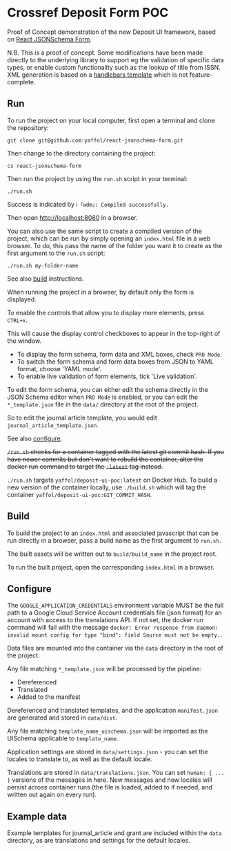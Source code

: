 # Crossref Deposit Form POC
Proof of Concept demonstration of the new Deposit UI framework, based on [React JSONSchema Form](https://github.com/rjsf-team/react-jsonschema-form).

N.B. This is a proof of concept. Some modifications have been made directly to the underlying library to support eg the validation of specific data types, or enable custom functionality such as the lookup of title from ISSN. XML generation is based on a [handlebars template](https://github.com/yaffol/react-jsonschema-form/blob/e0d5238fb30c8034c42461c4cdbe3a90e985b09f/packages/playground/src/app.js#L29) which is not feature-complete.

## Run

To run the project on your local computer, first open a terminal and clone the repository:

`git clone git@github.com:yaffol/react-jsonschema-form.git`

Then change to the directory containing the project:

`cs react-jsonschema-form`

Then run the project by using the `run.sh` script in your terminal:

`./run.sh`

Success is indicated by `ℹ ｢wdm｣: Compiled successfully.`

Then open [http://localhost:8080](http://localhost:8080) in a browser.

You can also use the same script to create a compiled version of the project, which can be run by simply opening an `index.html` file in a web browser. To do, this pass the name of the folder you want it to create as the first argument to the `run.sh` script:

`./run.sh my-folder-name`

See also [build](#build) instructions.

When running the project in a browser, by default only the form is displayed. 

To enable the controls that allow you to display more elements, press `CTRL+x`. 

This will cause the display control checkboxes to appear in the top-right of the window.

- To display the form schema, form data and XML boxes, check `PRO Mode`. 
- To switch the form schema and form data boxes from JSON to YAML format, choose 'YAML mode'. 
- To enable live validation of form elements, tick 'Live validation'.

To edit the form schema, you can either edit the schema directly in the JSON Schema editor when `PRO Mode` is enabled, or you can edit the `*_template.json` file in the `data/` directory at the root of the project.

So to edit the journal article template, you would edit `journal_article_template.json`.

See also [configure](#configure).

~~`/run.sh` checks for a container tagged with the latest git commit hash. If you have newer commits but don't want to rebuild the container, alter the docker run command to target the `:latest` tag instead.~~

`./run.sh` targets `yaffol/deposit-ui-poc:latest` on Docker Hub. To build a new version of the container locally, use `./build.sh` which will tag the container `yaffol/deposit-ui-poc:GIT_COMMIT_HASH`.

## Build

To build the project to an `index.html` and associated javascript that can be run directly in a browser, pass a build name as the first argument to `run.sh`.

The built assets will be written out to `build/build_name` in the project root.

To run the built project, open the corresponding `index.html` in a browser.

## Configure

The `GOOGLE_APPLICATION_CREDENTIALS` environment variable MUST be the full path to a Google Cloud Service Account credentials file (json format) for an account with access to the translations API. If not set, the docker run command will fail with the message `docker: Error response from daemon: invalid mount config for type "bind": field Source must not be empty.`.

Data files are mounted into the container via the `data` directory in the root of the project.

Any file matching `*_template.json` will be processed by the pipeline:
- Dereferenced
- Translated
- Added to the manifest

Dereferenced and translated templates, and the application `manifest.json` are generated and stored in `data/dist`.

Any file matching `template_name_uischema.json` will be imported as the UISchema applicable to `template_name`.

Application settings are stored in `data/settings.json` - you can set the locales to translate to, as well as the default locale.

Translations are stored in `data/translations.json`. You can set `human: { ... }` versions of the messages in here. New messages and new locales will persist across container runs (the file is loaded, added to if needed, and written out again on every run).

## Example data
Example templates for journal_article and grant are included within the `data` directory, as are translations and settings for the default locales.

